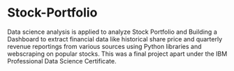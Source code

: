# Stock-Portfolio
Data science analysis is applied to analyze Stock Portfolio and Building a Dashboard to extract financial data like historical share price and quarterly revenue reportings from various sources using Python libraries and webscraping on popular stocks.
This was a final project apart under the IBM Professional Data Science Certificate.
